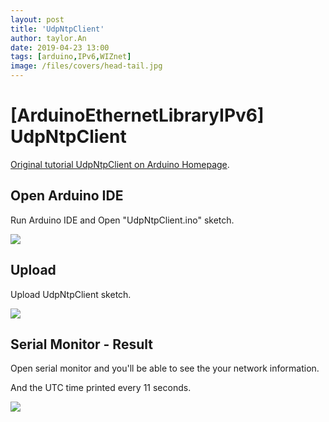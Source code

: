 ```yaml
---
layout: post
title: 'UdpNtpClient'
author: taylor.An
date: 2019-04-23 13:00
tags: [arduino,IPv6,WIZnet]
image: /files/covers/head-tail.jpg
---
```


<a id="forkme" href="https://github.com/Wiznet/Ethernet/tree/IPv6"></a>

# [ArduinoEthernetLibraryIPv6] UdpNtpClient

[Original tutorial UdpNtpClient on Arduino Homepage](https://www.arduino.cc/en/Tutorial/UdpNtpClient).

## Open Arduino IDE

Run Arduino IDE and Open "UdpNtpClient.ino" sketch.

![](https://github.com/Wiznet/Ethernet/wiki/Jpg/IPv6/UdpNtpClient/1-IDE-Open.JPG)

## Upload

Upload UdpNtpClient sketch.

![](https://github.com/Wiznet/Ethernet/wiki/Jpg/IPv6/UdpNtpClient/2-IDE-Upload.JPG)

## Serial Monitor - Result

Open serial monitor and you'll be able to see the your network information.

And the UTC time printed every 11 seconds.

![](https://github.com/Wiznet/Ethernet/wiki/Jpg/IPv6/UdpNtpClient/3-Serial%20Monitor.JPG)

